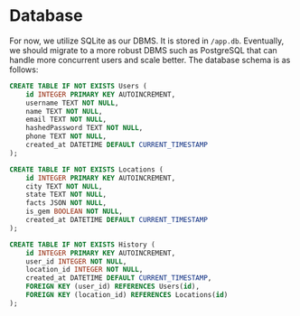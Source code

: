 # Database

For now, we utilize SQLite as our DBMS. It is stored in `/app.db`. Eventually, we should migrate to a more robust DBMS such as PostgreSQL that can handle more concurrent users and scale better. The database schema is as follows:

```sql
CREATE TABLE IF NOT EXISTS Users (
    id INTEGER PRIMARY KEY AUTOINCREMENT,
    username TEXT NOT NULL,
    name TEXT NOT NULL,
    email TEXT NOT NULL,
    hashedPassword TEXT NOT NULL,
    phone TEXT NOT NULL,
    created_at DATETIME DEFAULT CURRENT_TIMESTAMP
);

CREATE TABLE IF NOT EXISTS Locations (
    id INTEGER PRIMARY KEY AUTOINCREMENT,
    city TEXT NOT NULL,
    state TEXT NOT NULL,
    facts JSON NOT NULL,
    is_gem BOOLEAN NOT NULL,
    created_at DATETIME DEFAULT CURRENT_TIMESTAMP
);

CREATE TABLE IF NOT EXISTS History (
    id INTEGER PRIMARY KEY AUTOINCREMENT,
    user_id INTEGER NOT NULL,
    location_id INTEGER NOT NULL,
    created_at DATETIME DEFAULT CURRENT_TIMESTAMP,
    FOREIGN KEY (user_id) REFERENCES Users(id),
    FOREIGN KEY (location_id) REFERENCES Locations(id)
);
```
